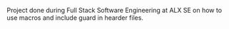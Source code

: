 Project done during Full Stack Software Engineering at ALX SE on how to use macros and include guard in hearder files.

